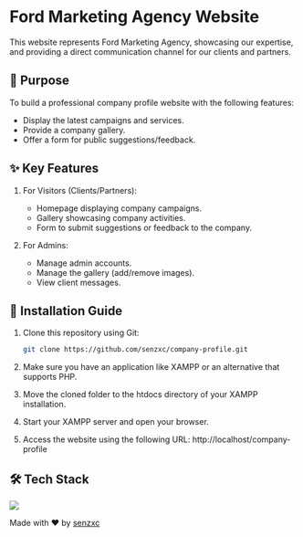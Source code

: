 # Ford Marketing Agency Website

This website represents Ford Marketing Agency, showcasing our expertise, and providing a direct communication channel for our clients and partners.

## 🎯 Purpose
To build a professional company profile website with the following features:  
- Display the latest campaigns and services.
- Provide a company gallery.  
- Offer a form for public suggestions/feedback.  

## ✨ Key Features
1. For Visitors (Clients/Partners):
   - Homepage displaying company campaigns.
   - Gallery showcasing company activities.
   - Form to submit suggestions or feedback to the company.

2. For Admins:
   - Manage admin accounts.
   - Manage the gallery (add/remove images).
   - View client messages.

## 🚀 Installation Guide
1. Clone this repository using Git:  
   ```bash
   git clone https://github.com/senzxc/company-profile.git

2. Make sure you have an application like XAMPP or an alternative that supports PHP.

3. Move the cloned folder to the htdocs directory of your XAMPP installation.

4. Start your XAMPP server and open your browser.

5. Access the website using the following URL:
   http://localhost/company-profile

## 🛠️ Tech Stack
<img src="https://skillicons.dev/icons?i=html,css,js,php">

Made with ❤️ by [senzxc](https://github.com/senzxc)